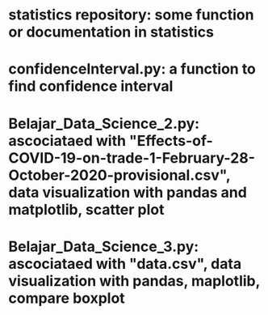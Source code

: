 # statistics repository: some function or documentation in statistics
# confidenceInterval.py: a function to find confidence interval
# Belajar_Data_Science_2.py: ascociataed with "Effects-of-COVID-19-on-trade-1-February-28-October-2020-provisional.csv", data visualization with pandas and matplotlib, scatter plot
# Belajar_Data_Science_3.py: ascociataed with "data.csv", data visualization with pandas, maplotlib, compare boxplot

